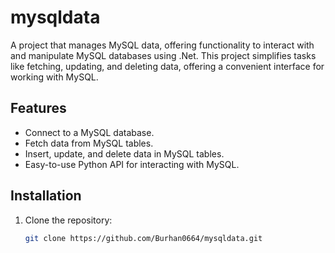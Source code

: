 # mysqldata

A project that manages MySQL data, offering functionality to interact with and manipulate MySQL databases using .Net. This project simplifies tasks like fetching, updating, and deleting data, offering a convenient interface for working with MySQL.

## Features

- Connect to a MySQL database.
- Fetch data from MySQL tables.
- Insert, update, and delete data in MySQL tables.
- Easy-to-use Python API for interacting with MySQL.

## Installation

1. Clone the repository:
   ```bash
   git clone https://github.com/Burhan0664/mysqldata.git
